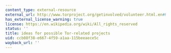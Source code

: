 ```yaml
---
content_type: external-resource
external_url: http://www.torproject.org/getinvolved/volunteer.html.en#Projects
has_external_license_warning: true
license: https://en.wikipedia.org/wiki/All_rights_reserved
status: ''
title: ideas for possible Tor-related projects
uid: ccb08f38-e667-4f59-a1aa-115beeaece5c
wayback_url: ''
---
```

